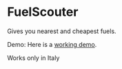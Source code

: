 FuelScouter
=========
Gives you nearest and cheapest fuels.

Demo:
Here is a [working demo](https://standuptall.herokuapp.com/).

Works only in Italy